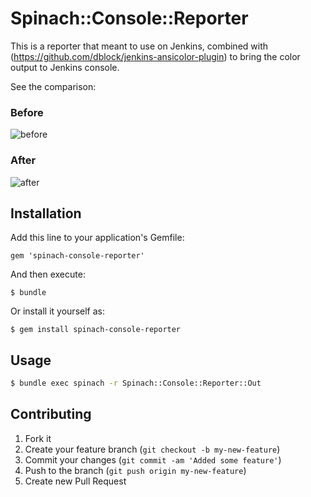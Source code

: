 # Spinach::Console::Reporter

This is a reporter that meant to use on Jenkins, combined with (https://github.com/dblock/jenkins-ansicolor-plugin) to bring the color output to Jenkins console.

See the comparison:

### Before

![before](https://raw.github.com/ywen/spinach-console-reporter/master/images/before.png "Before")

### After

![after](https://raw.github.com/ywen/spinach-console-reporter/master/images/after.png "After")

## Installation

Add this line to your application's Gemfile:

    gem 'spinach-console-reporter'

And then execute:

    $ bundle

Or install it yourself as:

    $ gem install spinach-console-reporter

## Usage

```bash
$ bundle exec spinach -r Spinach::Console::Reporter::Out
```
## Contributing

1. Fork it
2. Create your feature branch (`git checkout -b my-new-feature`)
3. Commit your changes (`git commit -am 'Added some feature'`)
4. Push to the branch (`git push origin my-new-feature`)
5. Create new Pull Request
